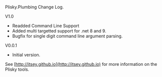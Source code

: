Plisky.Plumbing Change Log. 

V1.0
  * Readded Command Line Support
  * Added multi targetted support for .net 8 and 9.  
  * Bugfix for single digit command line argument parsing.

V0.0.1
* Initial version.

See [http://itsey.github.io](http://itsey.github.io) for more information on the Plisky tools.

